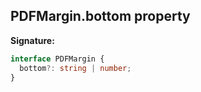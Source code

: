 ## PDFMargin.bottom property

**Signature:**

```typescript
interface PDFMargin {
  bottom?: string | number;
}
```
